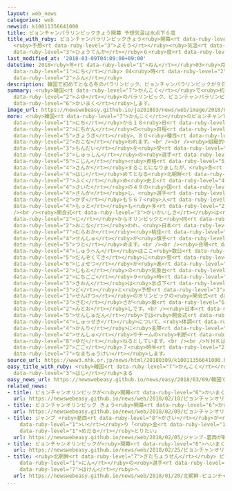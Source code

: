 ```yaml
---
layout: web_news
categories: web
newsid: k10011356641000
title: ピョンチャンパラリンピックきょう開幕 予想気温は氷点下６度
title_with_ruby: ピョンチャンパラリンピックきょう<ruby>開幕<rt data-ruby-level="6">かいまく</rt></ruby>
  <ruby>予想<rt data-ruby-level="3">よそう</rt></ruby><ruby>気温<rt data-ruby-level="3">きおん</rt></ruby>は<ruby>氷点下<rt
  data-ruby-level="3">ひょうてんか</rt></ruby>６<ruby>度<rt data-ruby-level="3">ど</rt></ruby>
last_modified_at: '2018-03-09T04:09:00+09:00'
datetime: 2018<ruby>年<rt data-ruby-level="1">ねん</rt></ruby>03<ruby>月<rt data-ruby-level="1">がつ</rt></ruby>09<ruby>日<rt
  data-ruby-level="1">にち</rt></ruby> 04<ruby>時<rt data-ruby-level="2">じ</rt></ruby>09<ruby>分<rt
  data-ruby-level="2">ふん</rt></ruby>
description: 韓国で初めてとなる冬のパラリンピック、ピョンチャンパラリンピックが９日開幕します。
summary: <ruby>韓国<rt data-ruby-level="7">かんこく</rt></ruby>で<ruby>初<rt data-ruby-level="4">はじ</rt></ruby>めてとなる<ruby>冬<rt
  data-ruby-level="2">ふゆ</rt></ruby>のパラリンピック、ピョンチャンパラリンピックが９<ruby>日<rt data-ruby-level="1">にち</rt></ruby><ruby>開幕<rt
  data-ruby-level="6">かいまく</rt></ruby>します。
image_url: https://newswebeasy.github.io/ja201803/news/web/image/2018/03/09/K10011356641_1803082321_1803090409_01_02.jpg
more: <ruby>韓国<rt data-ruby-level="7">かんこく</rt></ruby>のピョンチャンで<ruby>開<rt data-ruby-level="3">ひら</rt></ruby>かれるパラリンピックは９<ruby>日<rt
  data-ruby-level="1">にち</rt></ruby>から１８<ruby>日<rt data-ruby-level="1">にち</rt></ruby>までの１０<ruby>日間<rt
  data-ruby-level="2">にちかん</rt></ruby>の<ruby>日程<rt data-ruby-level="5">にってい</rt></ruby>で、６つの<ruby>競技<rt
  data-ruby-level="5">きょうぎ</rt></ruby>、８０<ruby>種目<rt data-ruby-level="4">しゅもく</rt></ruby>が<ruby>行<rt
  data-ruby-level="2">おこな</rt></ruby>われます。<br /><br /><ruby>組織的<rt data-ruby-level="5">そしきてき</rt></ruby>なドーピング<ruby>問題<rt
  data-ruby-level="3">もんだい</rt></ruby>を<ruby>受<rt data-ruby-level="3">う</rt></ruby>けてロシア<ruby>出身<rt
  data-ruby-level="3">しゅっしん</rt></ruby>の<ruby>選手<rt data-ruby-level="4">せんしゅ</rt></ruby>は<ruby>個人<rt
  data-ruby-level="5">こじん</rt></ruby><ruby>資格<rt data-ruby-level="5">しかく</rt></ruby>で<ruby>参加<rt
  data-ruby-level="4">さんか</rt></ruby>することになりましたが、<ruby>冬<rt data-ruby-level="2">ふゆ</rt></ruby>のパラリンピックは<ruby>初<rt
  data-ruby-level="4">はじ</rt></ruby>めてとなる<ruby>北朝鮮<rt data-ruby-level="7">きたちょうせん</rt></ruby>を<ruby>含<rt
  data-ruby-level="7">ふく</rt></ruby>め<ruby>史上<rt data-ruby-level="4">しじょう</rt></ruby><ruby>最多<rt
  data-ruby-level="4">さいた</rt></ruby>の４９の<ruby>国<rt data-ruby-level="2">くに</rt></ruby>などが<ruby>参加<rt
  data-ruby-level="4">さんか</rt></ruby>し、<ruby>選手<rt data-ruby-level="4">せんしゅ</rt></ruby>の<ruby>数<rt
  data-ruby-level="2">かず</rt></ruby>も５６７<ruby>人<rt data-ruby-level="1">にん</rt></ruby>と<ruby>最<rt
  data-ruby-level="4">もっと</rt></ruby>も<ruby>多<rt data-ruby-level="2">おお</rt></ruby>くなるということです。<br
  /><br /><ruby>開会式<rt data-ruby-level="3">かいかいしき</rt></ruby>は<ruby>午後<rt data-ruby-level="2">ごご</rt></ruby>８<ruby>時<rt
  data-ruby-level="2">じ</rt></ruby>からオリンピックと<ruby>同<rt data-ruby-level="2">おな</rt></ruby>じピョンチャンオリンピックスタジアムで<ruby>行<rt
  data-ruby-level="2">おこな</rt></ruby>われ、<ruby>日本<rt data-ruby-level="1">にっぽん</rt></ruby>はアルペンスキーの<ruby>村岡<rt
  data-ruby-level="7">むらおか</rt></ruby><ruby>桃佳<rt data-ruby-level="7">ももか</rt></ruby><ruby>選手<rt
  data-ruby-level="4">せんしゅ</rt></ruby>が<ruby>旗手<rt data-ruby-level="4">きしゅ</rt></ruby>を<ruby>務<rt
  data-ruby-level="5">つと</rt></ruby>めます。<br /><br /><ruby>会場<rt data-ruby-level="2">かいじょう</rt></ruby><ruby>周辺<rt
  data-ruby-level="4">しゅうへん</rt></ruby>はここ<ruby>数日<rt data-ruby-level="2">すうじつ</rt></ruby><ruby>断続的<rt
  data-ruby-level="5">だんぞくてき</rt></ruby>に<ruby>雪<rt data-ruby-level="2">ゆき</rt></ruby>となり、<ruby>除雪<rt
  data-ruby-level="6">じょせつ</rt></ruby>が<ruby>進<rt data-ruby-level="3">すす</rt></ruby>められています。<ruby>地元<rt
  data-ruby-level="2">じもと</rt></ruby>の<ruby>気象台<rt data-ruby-level="4">きしょうだい</rt></ruby>によりますと、９<ruby>日午後<rt
  data-ruby-level="2">にちごご</rt></ruby>９<ruby>時<rt data-ruby-level="2">じ</rt></ruby>の<ruby>気温<rt
  data-ruby-level="3">きおん</rt></ruby>は<ruby>氷点下<rt data-ruby-level="3">ひょうてんか</rt></ruby>６<ruby>度<rt
  data-ruby-level="3">ど</rt></ruby>と<ruby>予想<rt data-ruby-level="3">よそう</rt></ruby>され、<ruby>先月<rt
  data-ruby-level="1">せんげつ</rt></ruby>のオリンピックの<ruby>開会式<rt data-ruby-level="3">かいかいしき</rt></ruby>より<ruby>寒<rt
  data-ruby-level="3">さむ</rt></ruby>さが<ruby>厳<rt data-ruby-level="6">きび</rt></ruby>しくなる<ruby>見通<rt
  data-ruby-level="2">みとお</rt></ruby>しです。<br /><ruby>日本<rt data-ruby-level="1">にっぽん</rt></ruby><ruby>選手団<rt
  data-ruby-level="5">せんしゅだん</rt></ruby>では<ruby>開会式<rt data-ruby-level="3">かいかいしき</rt></ruby>への<ruby>出席<rt
  data-ruby-level="4">しゅっせき</rt></ruby>について、<ruby>体調<rt data-ruby-level="3">たいちょう</rt></ruby><ruby>管理<rt
  data-ruby-level="4">かんり</rt></ruby>に<ruby>支障<rt data-ruby-level="6">ししょう</rt></ruby>がでないよう<ruby>選手<rt
  data-ruby-level="4">せんしゅ</rt></ruby>やチームの<ruby>判断<rt data-ruby-level="5">はんだん</rt></ruby>に<ruby>委<rt
  data-ruby-level="8">ゆだ</rt></ruby>ねるとしています。<br /><br />ＮＨＫは<ruby>開会式<rt data-ruby-level="3">かいかいしき</rt></ruby>のもようを<ruby>午後<rt
  data-ruby-level="2">ごご</rt></ruby>７<ruby>時半<rt data-ruby-level="2">じはん</rt></ruby>から<ruby>生中継<rt
  data-ruby-level="7">なまちゅうけい</rt></ruby>します。
source_url: https://www3.nhk.or.jp/news/html/20180309/k10011356641000.html
easy_title_with_ruby: <ruby>韓国<rt data-ruby-level="7">かんこく</rt></ruby>でピョンチャンパラリンピックが<ruby>始<rt
  data-ruby-level="3">はじ</rt></ruby>まる
easy_news_url: https://newswebeasy.github.io/news/easy/2018/03/09/韓国でピョンチャンパラリンピックが始まる
related_news:
- title: ピョンチャンオリンピックが<ruby>開幕<rt data-ruby-level="6">かいまく</rt></ruby>
  url: https://newswebeasy.github.io/news/web/2018/02/10/ピョンチャンオリンピックが開幕
- title: ピョンチャンオリンピック きょう<ruby>開幕<rt data-ruby-level="6">かいまく</rt></ruby>
  url: https://newswebeasy.github.io/news/web/2018/02/09/ピョンチャンオリンピック-きょう開幕
- title: ジャンプ <ruby>葛西<rt data-ruby-level="8">かさい</rt></ruby>が<ruby>韓国<rt data-ruby-level="7">かんこく</rt></ruby><ruby>入<rt
    data-ruby-level="1">い</rt></ruby>り「<ruby>金<rt data-ruby-level="1">きん</rt></ruby><ruby>メダル<rt
    data-ruby-level="1">めだる</rt></ruby>とりたい」
  url: https://newswebeasy.github.io/news/web/2018/02/05/ジャンプ-葛西が韓国入り金メダルとりたい
- title: ピョンチャンオリンピックが<ruby>閉幕<rt data-ruby-level="6">へいまく</rt></ruby>
  url: https://newswebeasy.github.io/news/web/2018/02/25/ピョンチャンオリンピックが閉幕
- title: <ruby>北朝鮮<rt data-ruby-level="7">きたちょうせん</rt></ruby> ピョンチャン<ruby>五輪<rt data-ruby-level="4">ごりん</rt></ruby>に22<ruby>人<rt
    data-ruby-level="1">にん</rt></ruby>の<ruby>選手<rt data-ruby-level="4">せんしゅ</rt></ruby>を<ruby>派遣<rt
    data-ruby-level="7">はけん</rt></ruby>へ
  url: https://newswebeasy.github.io/news/web/2018/01/20/北朝鮮-ピョンチャン五輪に22人の選手を派遣へ
...
```

